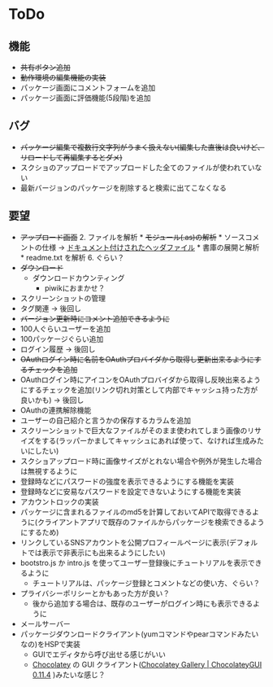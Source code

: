 # ToDo

## 機能

* ~~共有ボタン追加~~
* ~~動作環境の編集機能の実装~~
* パッケージ画面にコメントフォームを追加
* パッケージ画面に評価機能(5段階)を追加

## バグ

* ~~パッケージ編集で複数行文字列がうまく扱えない(編集した直後は良いけど、リロードして再編集するとダメ)~~
* スクショのアップロードでアップロードした全てのファイルが使われていない
* 最新バージョンのパッケージを削除すると検索に出てこなくなる

## 要望

* ~~アップロード画面~~
    2. ファイルを解析
        * ~~モジュール(.as)の解析~~
        * ソースコメントの仕様 → [ドキュメント付けされたヘッダファイル](http://www.onionsoft.net/hsp/v33/doclib/HSP%20Document%20Library/hdl_usage.htm)
        * 書庫の展開と解析
            * readme.txt を解析
    6. ぐらい？
* ~~ダウンロード~~
    * ダウンロードカウンティング
        * piwikにおまかせ？
* スクリーンショットの管理
* タグ関連 → 後回し
* ~~バージョン更新時にコメント追加できるように~~
* 100人ぐらいユーザーを追加
* 100パッケージぐらい追加
* ログイン履歴 → 後回し
* ~~OAuthログイン時に名前をOAuthプロバイダから取得し更新出来るようにするチェックを追加~~
* OAuthログイン時にアイコンをOAuthプロバイダから取得し反映出来るようにするチェックを追加(リンク切れ対策として内部でキャッシュ持った方が良いかも) → 後回し
* OAuthの連携解除機能
* ユーザーの自己紹介と言うかの保存するカラムを追加
* スクリーンショットで巨大なファイルがそのまま使われてしまう画像のリサイズをする(ラッパーかましてキャッシュにあれば使って、なければ生成みたいにしたい)
* スクショアップロード時に画像サイズがとれない場合や例外が発生した場合は無視するように
* 登録時などにパスワードの強度を表示できるようにする機能を実装
* 登録時などに安易なパスワードを設定できないようにする機能を実装
* アカウントロックの実装
* パッケージに含まれるファイルのmd5を計算しておいてAPIで取得できるように(クライアントアプリで既存のファイルからパッケージを検索できるようにするため)
* リンクしているSNSアカウントを公開プロフィールページに表示(デフォルトでは表示で非表示にも出来るようにしたい)
* bootstro.js か intro.js を使ってユーザー登録後にチュートリアルを表示できるように
    * チュートリアルは、パッケージ登録とコメントなどの使い方、ぐらい？
* プライバシーポリシーとかもあった方が良い？
    * 後から追加する場合は、既存のユーザーがログイン時にも表示できるように
* メールサーバー
* パッケージダウンロードクライアント(yumコマンドやpearコマンドみたいなの)をHSPで実装
    * GUIでエディタから呼び出せる感じがいい
    * [Chocolatey](https://chocolatey.org/) の GUI クライアント([Chocolatey Gallery | ChocolateyGUI 0.11.4](https://chocolatey.org/packages/ChocolateyGUI)
)みたいな感じ？
